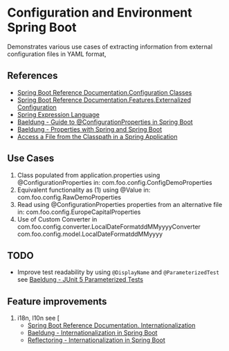 # Configuration  and Environment Spring Boot
Demonstrates various use cases of extracting information from external configuration files in YAML format,

## References
- [Spring Boot Reference Documentation.Configuration Classes](https://docs.spring.io/spring-boot/docs/current/reference/html/using.html#using.configuration-classes)
- [Spring Boot Reference Documentation.Features.Externalized Configuration](https://docs.spring.io/spring-boot/docs/current/reference/html/features.html#features.external-config)
- [Spring Expression Language](https://docs.spring.io/spring-framework/reference/core/expressions.html)
- [Baeldung - Guide to @ConfigurationProperties in Spring Boot](https://www.baeldung.com/configuration-properties-in-spring-boot)
- [Baeldung - Properties with Spring and Spring Boot](https://www.baeldung.com/properties-with-spring )
- [Access a File from the Classpath in a Spring Application](https://www.baeldung.com/spring-classpath-file-access)

## Use Cases
1. Class populated from application.properties using @ConfigurationProperties in: com.foo.config.ConfigDemoProperties
2. Equivalent functionality as (1) using @Value in: com.foo.config.RawDemoProperties
3. Read using @ConfigurationProperties properties from an alternative file in: com.foo.config.EuropeCapitalProperties
4. Use of Custom Converter in com.foo.config.converter.LocalDateFormatddMMyyyyConverter  com.foo.config.model.LocalDateFormatddMMyyyy 

## TODO 

- Improve test readability by using `@DisplayName` and `@ParameterizedTest` see [Baeldung - JUnit 5 Parameterized Tests](https://www.baeldung.com/parameterized-tests-junit-5)

## Feature improvements
1. i18n, l10n see [
   - [Spring Boot Reference Documentation. Internationalization](https://docs.spring.io/spring-boot/docs/current/reference/html/using.html#using.i18n)
   - [Baeldung - Internationalization in Spring Boot](https://www.baeldung.com/spring-boot-internationalization)
   - [Reflectoring - Internationalization in Spring Boot](https://reflectoring.io/spring-boot-internationalization/)